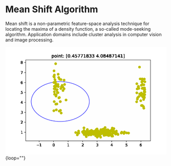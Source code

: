 # Mean Shift Algorithm

Mean shift is a non-parametric feature-space analysis technique for locating the maxima of a density function, a so-called mode-seeking algorithm. Application domains include cluster analysis in computer vision and image processing.

![OMD, that smile...](animation.gif){loop=""}
